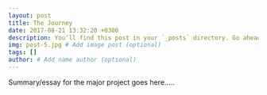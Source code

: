 ```yaml
---
layout: post
title: The Journey
date: 2017-08-21 13:32:20 +0300
description: You’ll find this post in your `_posts` directory. Go ahead and edit it and re-build the site to see your changes. # Add post description (optional)
img: post-5.jpg # Add image post (optional)
tags: []
author: # Add name author (optional)
---
```

Summary/essay for the major project goes here.....
